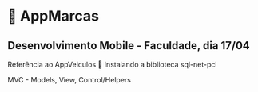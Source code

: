 # 🚀 AppMarcas
## Desenvolvimento Mobile - Faculdade, dia 17/04

Referência ao AppVeiculos 🚗
Instalando a biblioteca sql-net-pcl

MVC - Models, View, Control/Helpers
